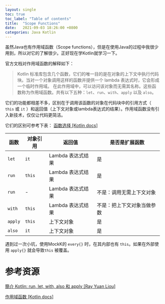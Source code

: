 ```yaml
---
layout: single
toc: true
toc_label: "Table of contents"
title:  "Scope Functions"
date:   2021-09-03 18:26:00 +0800
categories: Java Kotlin
---
```


虽然Java也有作用域函数（Scope functions），但是在使用Java的过程中我很少用到，所以对它的了解很少。正好现在学Kotlin就学习一下。

官方文档对作用域函数的解释如下：
>Kotlin 标准库包含几个函数，它们的唯一目的是在对象的上下文中执行代码块。当对一个对象调用这样的函数并提供一个 lambda 表达式时，它会形成一个临时作用域。
>在此作用域中，可以访问该对象而无需其名称。这些函数称为作用域函数。共有以下五种：`let`、`run`、`with`、`apply` 以及 `also`。

它们的功能都相差不多，区别在于调用该函数的对象在代码块中的引用方式（ `this` 或 `it` ）和返回值（上下文对象或lambda表达式的结果）。作用域函数没有引入新技术，仅仅让代码更简洁。

它们的区别可参考下表：
[函数选择 [Kotlin docs]](https://www.kotlincn.net/docs/reference/scope-functions.html#%E5%87%BD%E6%95%B0%E9%80%89%E6%8B%A9)

| 函数    | 对象引用 | 返回值            | 是否是扩展函数             |
| ------- | -------- | ----------------- | -------------------------- |
| `let`   | `it`     | Lambda 表达式结果 | 是                         |
| `run`   | `this`   | Lambda 表达式结果 | 是                         |
| `run`   | -        | Lambda 表达式结果 | 不是：调用无需上下文对象   |
| `with`  | `this`   | Lambda 表达式结果 | 不是：把上下文对象当做参数 |
| `apply` | `this`   | 上下文对象        | 是                         |
|         `also`|`it`|上下文对象|是|

遇到过一次小坑，使用MockK的 `every{}` 时，在其内部也有 `this`。如果在外部使用 `apply{}` 就会导致`this` 被覆盖。

# 参考资源

[簡介 Kotlin: run, let, with, also 和 apply [Ray Yuan Liou]](https://louis383.medium.com/%E7%B0%A1%E4%BB%8B-kotlin-run-let-with-also-%E5%92%8C-apply-f83860207a0c)

[作用域函数 [Kotlin docs]](https://www.kotlincn.net/docs/reference/scope-functions.html)
